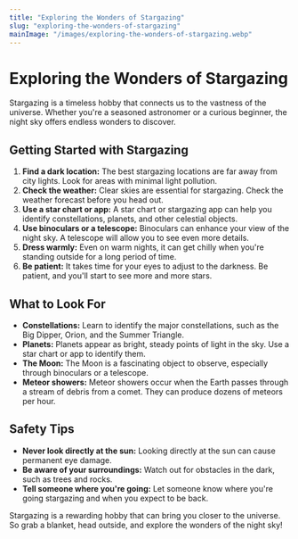 ```yaml
---
title: "Exploring the Wonders of Stargazing"
slug: "exploring-the-wonders-of-stargazing"
mainImage: "/images/exploring-the-wonders-of-stargazing.webp"
---
```


# Exploring the Wonders of Stargazing

Stargazing is a timeless hobby that connects us to the vastness of the universe. Whether you're a seasoned astronomer or a curious beginner, the night sky offers endless wonders to discover.

## Getting Started with Stargazing

1.  **Find a dark location:** The best stargazing locations are far away from city lights. Look for areas with minimal light pollution.
2.  **Check the weather:** Clear skies are essential for stargazing. Check the weather forecast before you head out.
3.  **Use a star chart or app:** A star chart or stargazing app can help you identify constellations, planets, and other celestial objects.
4.  **Use binoculars or a telescope:** Binoculars can enhance your view of the night sky. A telescope will allow you to see even more details.
5.  **Dress warmly:** Even on warm nights, it can get chilly when you're standing outside for a long period of time.
6.  **Be patient:** It takes time for your eyes to adjust to the darkness. Be patient, and you'll start to see more and more stars.

## What to Look For

*   **Constellations:** Learn to identify the major constellations, such as the Big Dipper, Orion, and the Summer Triangle.
*   **Planets:** Planets appear as bright, steady points of light in the sky. Use a star chart or app to identify them.
*   **The Moon:** The Moon is a fascinating object to observe, especially through binoculars or a telescope.
*   **Meteor showers:** Meteor showers occur when the Earth passes through a stream of debris from a comet. They can produce dozens of meteors per hour.

## Safety Tips

*   **Never look directly at the sun:** Looking directly at the sun can cause permanent eye damage.
*   **Be aware of your surroundings:** Watch out for obstacles in the dark, such as trees and rocks.
*   **Tell someone where you're going:** Let someone know where you're going stargazing and when you expect to be back.

Stargazing is a rewarding hobby that can bring you closer to the universe. So grab a blanket, head outside, and explore the wonders of the night sky!